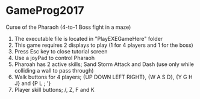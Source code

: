 # GameProg2017
Curse of the Pharaoh
(4-to-1 Boss fight in a maze)

1. The executable file is located in "PlayEXEGameHere" folder
2. This game requires 2 displays to play (1 for 4 players and 1 for the boss)
3. Press Esc key to close tutorial screen
4. Use a joyPad to control Pharaoh
5. Pharoah has 2 active skills; Sand Storm Attack and Dash (use only while colliding a wall to pass through)
6. Walk buttons for 4 players; {UP DOWN LEFT RIGHT}, {W A S D}, {Y G H J} and {P L ; '}
7. Player skill buttons; /, Z, F and K
